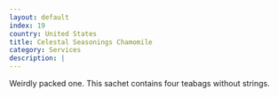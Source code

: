 ```yaml
---
layout: default
index: 19
country: United States
title: Celestal Seasonings Chamomile
category: Services
description: |
---
```


Weirdly packed one. This sachet contains four teabags without strings.